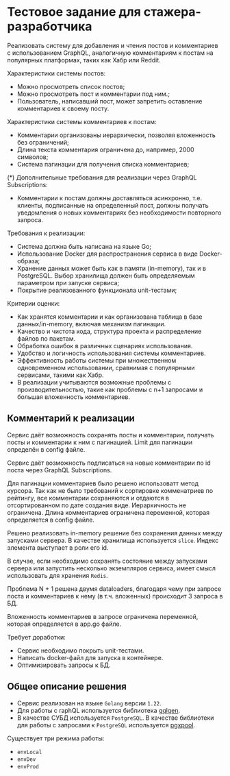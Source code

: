 # Тестовое задание для стажера-разработчика

Реализовать систему для добавления и чтения постов и комментариев с использованием GraphQL, аналогичную комментариям к постам на популярных платформах, таких как Хабр или Reddit.

Характеристики системы постов:
* Можно просмотреть список постов;
* Можно просмотреть пост и комментарии под ним.;
* Пользователь, написавший пост, может запретить оставление комментариев к своему посту.

Характеристики системы комментариев к постам:
* Комментарии организованы иерархически, позволяя вложенность без ограничений;
* Длина текста комментария ограничена до, например, 2000 символов;
* Система пагинации для получения списка комментариев;

(*) Дополнительные требования для реализации через GraphQL Subscriptions:

* Комментарии к постам должны доставляться асинхронно, т.е. клиенты, подписанные на определенный пост, должны получать уведомления о новых комментариях без необходимости повторного запроса.

Требования к реализации:
* Система должна быть написана на языке Go;
* Использование Docker для распространения сервиса в виде Docker-образа;
* Хранение данных может быть как в памяти (in-memory), так и в PostgreSQL. Выбор хранилища должен быть определяемым параметром при запуске сервиса;
* Покрытие реализованного функционала unit-тестами;

Критерии оценки:
* Как хранятся комментарии и как организована таблица в базе данных/in-memory, включая механизм пагинации.
* Качество и чистота кода, структура проекта и распределение файлов по пакетам.
* Обработка ошибок в различных сценариях использования.
* Удобство и логичность использования системы комментариев.
* Эффективность работы системы при множественном одновременном использовании, сравнимая с популярными сервисами, такими как Хабр.
* В реализации учитываются возможные проблемы с производительностью, такие как проблемы с n+1 запросами и большая вложенность комментариев.


## Комментарий к реализации

Сервис даёт возможность сохранять посты и комментарии, получать посты и комментарии к ним с пагинацией.
Limit для пагинации определён в config файле.

Сервис даёт возможность подписаться на новые комментарии по id поста через GraphQL Subscriptions.

Для пагинации комментариев было решено использоватт метод курсора.
Так как не было требований к сортировке комменатриев по рейтингу, все комментарии сохраняются и отдаются в отсортированном по дате создания виде.
Иерархичность не ограничена.
Длина комментариев ограничена переменной, которая определяется в config файле.

Решено реализовать in-memory решение без сохранения данных между запусками сервера.
В качестве хранилища используется `slice`. Индекс элемента выступает в роли его id.


В случае, если необходимо сохранять состояние между запусками сервера или запустить несколько экземпляров сервиса, имеет
смысл использовать для хранения `Redis`.

Проблема N + 1 решена двумя dataloaders, благодаря чему при запросе поста и комментариев к нему (в т.ч. вложенных) происходит 3 запроса в БД.

Вложенность комментариев в запросе ограничена переменной, которая определяется в app.go файле.

Требует доработки:
* Сервис необходимо покрыть unit-тестами.
* Написать docker-файл для запуска в контейнере.
* Оптимизировать запросы к БД.

## Общее описание решения

- Сервис реализован на языке `Golang` версии `1.22`.
- Для работы с raphQL используется библиотека [gqlgen](https://github.com/99designs/gqlgen).
- В качестве СУБД используется `PostgreSQL`. В качестве библиотеки для работы с запросами к `PostgreSQL` используется
  [pgxpool](https://github.com/jackc/pgx).

Существует три режима работы:
* `envLocal`
* `envDev`
* `envProd`
